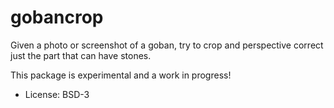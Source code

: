 # gobancrop

Given a photo or screenshot of a goban, try to crop and perspective correct just the part that can have stones.

This package is experimental and a work in progress!

* License: BSD-3
